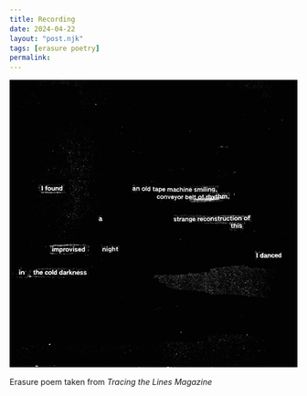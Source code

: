 ```yaml
---
title: Recording
date: 2024-04-22
layout: "post.njk"
tags: [erasure poetry]
permalink:
---
```


<img src="/assets/images/articles/2024/recording.jpeg" alt="I found an old tape recorder/ conveyor belt of rhythm/a strange reconstruction/of this improvised night./ I danced/ in the cold darkness" title="*click* *hisssss*" class="responsive">

Erasure poem taken from *Tracing the Lines Magazine*